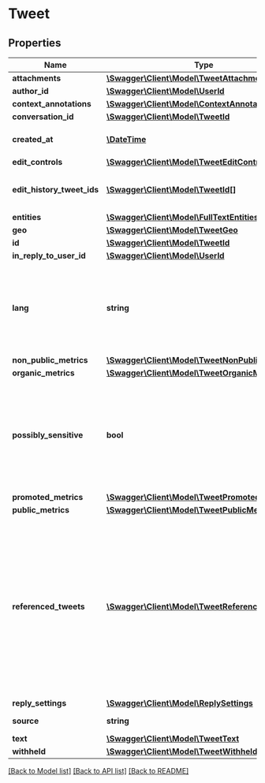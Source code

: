 # Tweet

## Properties
Name | Type | Description | Notes
------------ | ------------- | ------------- | -------------
**attachments** | [**\Swagger\Client\Model\TweetAttachments**](TweetAttachments.md) |  | [optional] 
**author_id** | [**\Swagger\Client\Model\UserId**](UserId.md) |  | [optional] 
**context_annotations** | [**\Swagger\Client\Model\ContextAnnotation[]**](ContextAnnotation.md) |  | [optional] 
**conversation_id** | [**\Swagger\Client\Model\TweetId**](TweetId.md) |  | [optional] 
**created_at** | [**\DateTime**](\DateTime.md) | Creation time of the Tweet. | [optional] 
**edit_controls** | [**\Swagger\Client\Model\TweetEditControls**](TweetEditControls.md) |  | [optional] 
**edit_history_tweet_ids** | [**\Swagger\Client\Model\TweetId[]**](TweetId.md) | A list of Tweet Ids in this Tweet chain. | 
**entities** | [**\Swagger\Client\Model\FullTextEntities**](FullTextEntities.md) |  | [optional] 
**geo** | [**\Swagger\Client\Model\TweetGeo**](TweetGeo.md) |  | [optional] 
**id** | [**\Swagger\Client\Model\TweetId**](TweetId.md) |  | 
**in_reply_to_user_id** | [**\Swagger\Client\Model\UserId**](UserId.md) |  | [optional] 
**lang** | **string** | Language of the Tweet, if detected by Twitter. Returned as a BCP47 language tag. | [optional] 
**non_public_metrics** | [**\Swagger\Client\Model\TweetNonPublicMetrics**](TweetNonPublicMetrics.md) |  | [optional] 
**organic_metrics** | [**\Swagger\Client\Model\TweetOrganicMetrics**](TweetOrganicMetrics.md) |  | [optional] 
**possibly_sensitive** | **bool** | Indicates if this Tweet contains URLs marked as sensitive, for example content suitable for mature audiences. | [optional] 
**promoted_metrics** | [**\Swagger\Client\Model\TweetPromotedMetrics**](TweetPromotedMetrics.md) |  | [optional] 
**public_metrics** | [**\Swagger\Client\Model\TweetPublicMetrics**](TweetPublicMetrics.md) |  | [optional] 
**referenced_tweets** | [**\Swagger\Client\Model\TweetReferencedTweets[]**](TweetReferencedTweets.md) | A list of Tweets this Tweet refers to. For example, if the parent Tweet is a Retweet, a Quoted Tweet or a Reply, it will include the related Tweet referenced to by its parent. | [optional] 
**reply_settings** | [**\Swagger\Client\Model\ReplySettings**](ReplySettings.md) |  | [optional] 
**source** | **string** | This is deprecated. | [optional] 
**text** | [**\Swagger\Client\Model\TweetText**](TweetText.md) |  | 
**withheld** | [**\Swagger\Client\Model\TweetWithheld**](TweetWithheld.md) |  | [optional] 

[[Back to Model list]](../../README.md#documentation-for-models) [[Back to API list]](../../README.md#documentation-for-api-endpoints) [[Back to README]](../../README.md)

